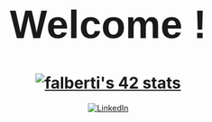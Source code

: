 <div align="center" padding: 20px; ">

<h1 align="center" style="font-family: Helvetica; font-size: 70px; font-weight: bold;"> Welcome ! </h1>



# [![falberti's 42 stats](https://badge.mediaplus.ma/water/falberti?1337Badge=off&UM6P=off)](https://profile.intra.42.fr/users/falberti)


[![LinkedIn](https://img.shields.io/badge/LinkedIn-%230A66C2.svg?&style=for-the-badge&logo=linkedin&logoColor=white)](https://www.linkedin.com/in/floriano-albertini/)

</div>
